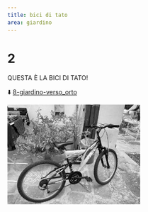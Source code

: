 ```yaml
---
title: bici di tato
area: giardino
---
```

# 2
QUESTA È LA BICI DI TATO!

⬇️ [8-giardino-verso_orto](8-giardino-verso_orto.md)

![foto_124](_assets/preview/foto_124.jpg)

